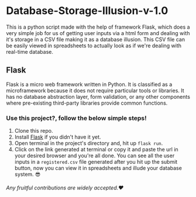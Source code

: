 # Database-Storage-Illusion-v-1.0
This is a python script made with the help of framework Flask, which does a very simple job for us of getting user inputs via a html form and dealing with it's storage in a CSV file making it as a database illusion. This CSV file can be easily viewed in spreadsheets to actually look as if we're dealing with real-time database.

## Flask
Flask is a micro web framework written in Python. It is classified as a microframework because it does not require particular tools or libraries. It has no database abstraction layer, form validation, or any other components where pre-existing third-party libraries provide common functions.

### Use this project?, follow the below simple steps!
1. Clone this repo.
2. Install [Flask](https://pypi.org/project/Flask/) if you didn't have it yet.
3. Open terminal in the project's directory and, hit up ```flask run```.
4. Click on the link generated at terminal or copy it and paste the url in your desired browser and you're all done. You can see all the user inputs in a ```registered.csv``` file generated after you hit up the submit button, now you can view it in spreadsheets and illude your database system. :sunglasses:

###### Any fruitful contributions are widely accepted.:heart:
